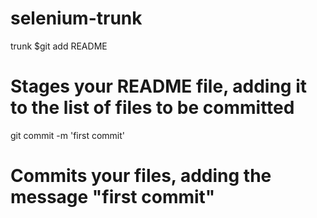 selenium-trunk
==============

trunk
$git add README
# Stages your README file, adding it to the list of files to be committed

git commit -m 'first commit'
# Commits your files, adding the message "first commit"
